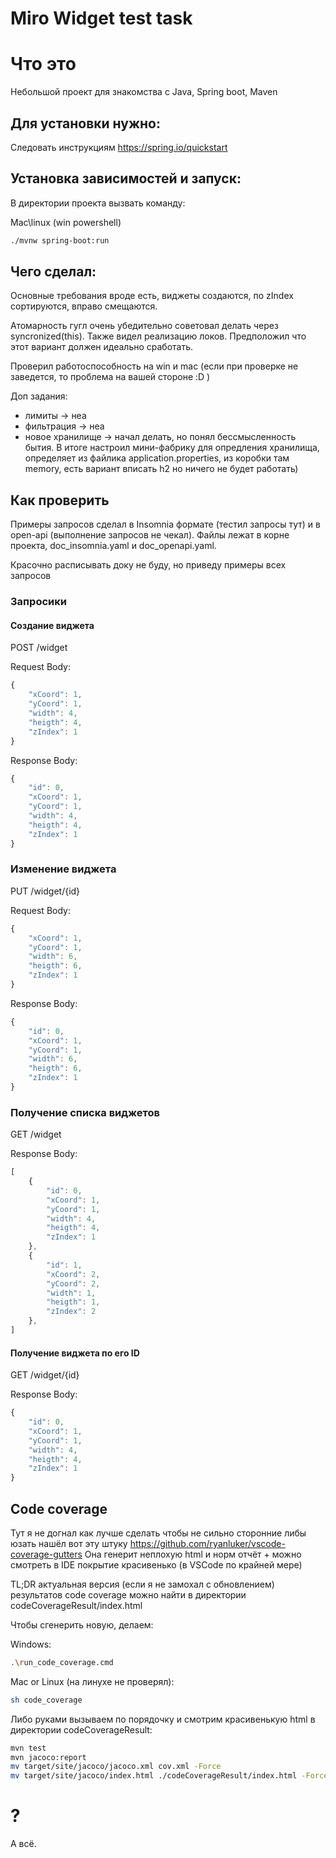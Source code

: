 # Miro Widget test task

# Что это

Небольшой проект для знакомства с Java, Spring boot, Maven

## Для установки нужно:

Следовать инструкциям
https://spring.io/quickstart


## Установка зависимостей и запуск:

В директории проекта вызвать команду:

Mac\linux (win powershell)
```sh
./mvnw spring-boot:run
```


## Чего сделал:

Основные требования вроде есть, виджеты создаются, по zIndex сортируются, вправо смещаются.

Атомарность гугл очень убедительно советовал делать через syncronized(this). Также видел реализацию локов. Предположил что этот вариант должен идеально сработать.

Проверил работоспособность на win и mac (если при проверке не заведется, то проблема на вашей стороне :D )

Доп задания: 

- лимиты  ->  неа
- фильтрация  ->  неа
- новое хранилище ->  начал делать, но понял бессмысленность бытия. В итоге настроил мини-фабрику для опредления хранилища, определяет из файлика application.properties, из коробки там memory, есть вариант вписать h2 но ничего не будет работать)


## Как проверить

Примеры запросов сделал в Insomnia формате (тестил запросы тут) и в open-api (выполнение запросов не чекал). Файлы лежат в корне проекта, doc_insomnia.yaml и doc_openapi.yaml.

Красочно расписывать доку не буду, но приведу примеры всех запросов


### Запросики

#### Создание виджета

POST /widget

Request Body:

```javascript
{
    "xCoord": 1,
    "yCoord": 1,
    "width": 4,
    "heigth": 4,
    "zIndex": 1
}
```

Response Body:

```javascript
{
    "id": 0,
    "xCoord": 1,
    "yCoord": 1,
    "width": 4,
    "heigth": 4,
    "zIndex": 1
}
```



### Изменение виджета

PUT /widget/{id}

Request Body:

```javascript
{
    "xCoord": 1,
    "yCoord": 1,
    "width": 6,
    "heigth": 6,
    "zIndex": 1
}
```

Response Body:

```javascript
{
    "id": 0,
    "xCoord": 1,
    "yCoord": 1,
    "width": 6,
    "heigth": 6,
    "zIndex": 1
}
```




### Получение списка виджетов

GET /widget

Response Body:

```javascript
[
    {
        "id": 0,
        "xCoord": 1,
        "yCoord": 1,
        "width": 4,
        "heigth": 4,
        "zIndex": 1
    },
    {
        "id": 1,
        "xCoord": 2,
        "yCoord": 2,
        "width": 1,
        "heigth": 1,
        "zIndex": 2
    },
]
```



#### Получение виджета по его ID

GET /widget/{id}

Response Body:

```javascript
{
    "id": 0,
    "xCoord": 1,
    "yCoord": 1,
    "width": 4,
    "heigth": 4,
    "zIndex": 1
}
```



## Code coverage
Тут я не догнал как лучше сделать чтобы не сильно сторонние либы юзать
нашёл вот эту штуку https://github.com/ryanluker/vscode-coverage-gutters
Она генерит неплохую html и норм отчёт + можно смотреть в IDE покрытие красивенько (в VSCode по крайней мере)

TL;DR актуальная версия (если я не замохал с обновлением) результатов code coverage можно найти в директории codeCoverageResult/index.html

Чтобы сгенерить новую, делаем:

Windows:
```sh
.\run_code_coverage.cmd
```

Mac or Linux (на линухе не проверял):
```sh
sh code_coverage
```

Либо руками вызываем по порядочку и смотрим красивенькую html в директории codeCoverageResult:
```sh
mvn test
mvn jacoco:report
mv target/site/jacoco/jacoco.xml cov.xml -Force
mv target/site/jacoco/index.html ./codeCoverageResult/index.html -Force
```


# ?

А всё.